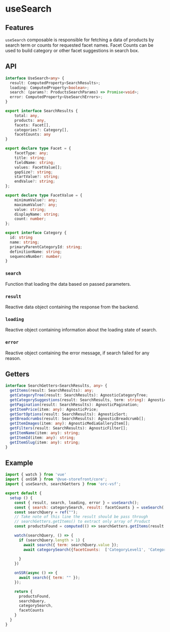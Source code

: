 # useSearch

## Features
`useSearch` composable is responsible for fetching a data of products by search term or counts for requested facet names.
Facet Counts can be used to build category or other facet suggestions in search box.

## API
```typescript
interface UseSearch<any> {
  result: ComputedProperty<SearchResults>;
  loading: ComputedProperty<boolean>;
  search: (params?: ProductsSearchParams) => Promise<void>;
  error: ComputedProperty<UseSearchErrors>;
}

export interface SearchResults {
    total: any,
    products: any,
    facets: Facet[],
    categories?: Category[],
    facetCounts: any
}

export declare type Facet = {
    facetType: any;
    title: string;
    fieldName: string;
    values: FacetValue[];
    gapSize?: string;
    startValue?: string;
    endValue?: string;
};

export declare type FacetValue = {
    minimumValue?: any;
    maximumValue?: any;
    value: string;
    displayName: string;
    count: number;
};

export interface Category {
  id: string
  name: string;
  primaryParentCategoryId: string;
  definitionName: string;
  sequenceNumber: number;
}
```

### `search`
Function that loading the data based on passed parameters. 

### `result`
Reactive data object containing the response from the backend.

### `loading`
Reactive object containing information about the loading state of search.

### `error`
Reactive object containing the error message, if search failed for any reason.

## Getters
````typescript
interface SearchGetters<SearchResults, any> {
  getItems(result: SearchResults): any;
  getCategoryTree(result: SearchResults): AgnosticCategoryTree;
  getCategorySuggestions(result: SearchResults, term: string): AgnosticCategoryTree[];
  getPagination(result: SearchResults): AgnosticPagination;
  getItemPrice(item: any): AgnosticPrice;
  getSortOptions(result: SearchResults): AgnosticSort;
  getBreadcrumbs(result: SearchResults): AgnosticBreadcrumb[];
  getItemImages(item: any): AgnosticMediaGalleryItem[];
  getFilters(result: SearchResults): AgnosticFilter[];
  getItemName(item: any): string;
  getItemId(item: any): string;
  getItemSlug(item: any): string;
}
````
## Example

```javascript
import { watch } from 'vue'
import { onSSR } from '@vue-storefront/core';
import { useSearch, searchGetters } from 'orc-vsf';

export default {
  setup () {
    const { result, search, loading, error } = useSearch();
    const { search: categorySearch, result: facetCounts } = useSearch('categorySuggestions');
    const searchQuery = ref("");
    // Take note of this line the result should be pass through 
    // searchGetters.getItems() to extract only array of Product
    const productsFound = computed(() => searchGetters.getItems(result.value));

    watch(searchQuery, () => {
      if (searchQuery.length > 1) {
        await search({ term: searchQuery.value });
        await categorySearch({facetCounts:  ['CategoryLevel1', 'CategoryLevel2', 'CategoryLevel3']});
    
      }
    })

    onSSR(async () => {
      await search({ term: "" });
    });

    return {
      productsFound,
      searchQuery,
      categorySearch,
      facetCounts
    }
  }
}
```